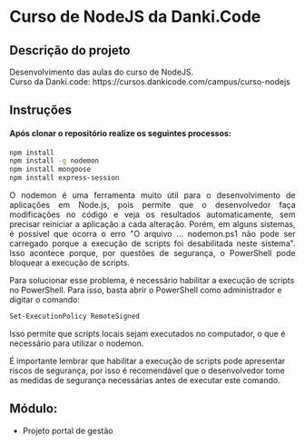 # Curso de NodeJS da Danki.Code

## Descrição do projeto
<p align="justify">
  Desenvolvimento das aulas do curso de NodeJS. <br>
  Curso da Danki.code: https://cursos.dankicode.com/campus/curso-nodejs
</p>

## Instruções
#### Após clonar o repositório realize os seguintes processos:

```bash
npm install
npm install -g nodemon
npm install mongoose
npm install express-session
```

<p align="justify">
O nodemon é uma ferramenta muito útil para o desenvolvimento de aplicações em Node.js, pois permite que o desenvolvedor faça modificações no código e veja os resultados automaticamente, sem precisar reiniciar a aplicação a cada alteração. Porém, em alguns sistemas, é possível que ocorra o erro "O arquivo ... nodemon.ps1 não pode ser carregado porque a execução de scripts foi desabilitada neste sistema". Isso acontece porque, por questões de segurança, o PowerShell pode bloquear a execução de scripts.

Para solucionar esse problema, é necessário habilitar a execução de scripts no PowerShell. Para isso, basta abrir o PowerShell como administrador e digitar o comando:<br>
```bash
Set-ExecutionPolicy RemoteSigned
```
Isso permite que scripts locais sejam executados no computador, o que é necessário para utilizar o nodemon.

É importante lembrar que habilitar a execução de scripts pode apresentar riscos de segurança, por isso é recomendável que o desenvolvedor tome as medidas de segurança necessárias antes de executar este comando.
</p>


## Módulo:
- Projeto portal de gestão
